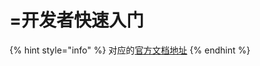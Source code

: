 # =开发者快速入门

{% hint style="info" %}
对应的[官方文档地址](https://bitwarden.com/help/developer-quick-start/)
{% endhint %}
